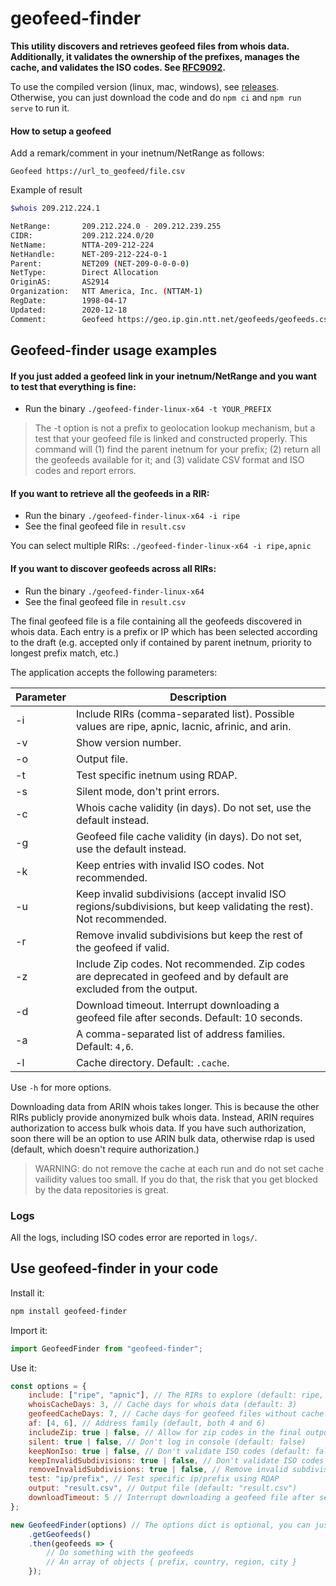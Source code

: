 # geofeed-finder

**This utility discovers and retrieves geofeed files from whois data. Additionally, it validates the ownership of the prefixes, manages the cache, and validates the ISO codes. See [RFC9092](https://datatracker.ietf.org/doc/draft-ietf-opsawg-finding-geofeeds/).**

To use the compiled version (linux, mac, windows), see [releases](https://github.com/massimocandela/geofeed-finder/releases/). Otherwise, you can just download the code and do `npm ci` and `npm run serve` to run it.



#### How to setup a geofeed
Add a remark/comment in your inetnum/NetRange as follows:
```
Geofeed https://url_to_geofeed/file.csv
```

Example of result
```bash
$whois 209.212.224.1

NetRange:       209.212.224.0 - 209.212.239.255
CIDR:           209.212.224.0/20
NetName:        NTTA-209-212-224
NetHandle:      NET-209-212-224-0-1
Parent:         NET209 (NET-209-0-0-0-0)
NetType:        Direct Allocation
OriginAS:       AS2914
Organization:   NTT America, Inc. (NTTAM-1)
RegDate:        1998-04-17
Updated:        2020-12-18
Comment:        Geofeed https://geo.ip.gin.ntt.net/geofeeds/geofeeds.csv
```




## Geofeed-finder usage examples

#### If you just added a geofeed link in your inetnum/NetRange and you want to test that everything is fine:

* Run the binary `./geofeed-finder-linux-x64 -t YOUR_PREFIX`

> The -t option is not a prefix to geolocation lookup mechanism, but a test that your geofeed file is linked and constructed properly. This command will (1) find the parent inetnum for your prefix; (2) return all the geofeeds available for it; and (3) validate CSV format and ISO codes and report errors.

#### If you want to retrieve all the geofeeds in a RIR:

* Run the binary `./geofeed-finder-linux-x64 -i ripe`
* See the final geofeed file in `result.csv`

You can select multiple RIRs: `./geofeed-finder-linux-x64 -i ripe,apnic`


#### If you want to discover geofeeds across all RIRs:

* Run the binary `./geofeed-finder-linux-x64`
* See the final geofeed file in `result.csv`

The final geofeed file is a file containing all the geofeeds discovered in whois data.
Each entry is a prefix or IP which has been selected according to the draft (e.g. accepted only if contained by parent inetnum, priority to longest prefix match, etc.)

The application accepts the following parameters:

| Parameter | Description  |
|-----------|---|
| -i        | Include RIRs (comma-separated list). Possible values are ripe, apnic, lacnic, afrinic, and arin.| 
| -v        | Show version number. | 
| -o        | Output file. | 
| -t        | Test specific inetnum using RDAP. | 
| -s        | Silent mode, don't print errors. | 
| -c        | Whois cache validity (in days). Do not set, use the default instead. | 
| -g        | Geofeed file cache validity (in days). Do not set, use the default instead. | 
| -k        | Keep entries with invalid ISO codes. Not recommended. | 
| -u        | Keep invalid subdivisions (accept invalid ISO regions/subdivisions, but keep validating the rest). Not recommended. | 
| -r        | Remove invalid subdivisions but keep the rest of the geofeed if valid.| 
| -z        | Include Zip codes. Not recommended. Zip codes are deprecated in geofeed and by default are excluded from the output. | 
| -d        | Download timeout. Interrupt downloading a geofeed file after seconds. Default: 10 seconds. |
| -a        | A comma-separated list of address families. Default: `4,6`. |
| -l        | Cache directory. Default: `.cache`. |

Use `-h` for more options.


Downloading data from ARIN whois takes longer. 
This is because the other RIRs publicly provide anonymized bulk whois data.
Instead, ARIN requires authorization to access bulk whois data. 
If you have such authorization, soon there will be an option to use ARIN bulk data, otherwise rdap is used (default, which doesn't require authorization.)

> WARNING: do not remove the cache at each run and do not set cache vailidity values too small. If you do that, the risk that you get blocked by the data repositories is great.


### Logs

All the logs, including ISO codes error are reported in `logs/`.

## Use geofeed-finder in your code

Install it:

```bash
npm install geofeed-finder
```

Import it:

```js
import GeofeedFinder from "geofeed-finder";
```

Use it:

```js
const options = {
    include: ["ripe", "apnic"], // The RIRs to explore (default: ripe, apnic, lacnic, afrinic, arin),
    whoisCacheDays: 3, // Cache days for whois data (default: 3)
    geofeedCacheDays: 7, // Cache days for geofeed files without cache headers set (default: 7)
    af: [4, 6], // Address family (default, both 4 and 6)
    includeZip: true | false, // Allow for zip codes in the final output (default: false)
    silent: true | false, // Don't log in console (default: false)
    keepNonIso: true | false, // Don't validate ISO codes (default: false)
    keepInvalidSubdivisions: true | false, // Don't validate ISO codes of the subdivisions (default: false)
    removeInvalidSubdivisions: true | false, // Remove invalid subdivisions but keep the rest of the geofeed if valid (default: false)
    test: "ip/prefix", // Test specific ip/prefix using RDAP
    output: "result.csv", // Output file (default: "result.csv")
    downloadTimeout: 5 // Interrupt downloading a geofeed file after seconds (default: 10)
};

new GeofeedFinder(options) // The options dict is optional, you can just do new GeofeedFinder()
    .getGeofeeds()
    .then(geofeeds => { 
        // Do something with the geofeeds 
        // An array of objects { prefix, country, region, city }
    });
```



